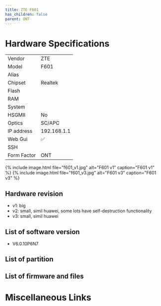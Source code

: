 ```yaml
---
title: ZTE F601 
has_children: false
parent: ONT
---
```


# Hardware Specifications

|             |             |
| ----------- | ----------- |
| Vendor      | ZTE         |
| Model       | F601        |
| Alias       |             |
| Chipset     | Realtek     |
| Flash       |             |
| RAM         |             |
| System      |             |
| HSGMII      | No          |
| Optics      | SC/APC      |
| IP address  | 192.168.1.1 |
| Web Gui     | ✅          |
| SSH         |             |
| Form Factor | ONT         |

{% include image.html file="f601_v1.jpg" alt="F601 v1" caption="F601 v1" %}
{% include image.html file="f601_v3.jpg" alt="F601 v3" caption="F601 v3" %}


## Hardware revision
- v1: big
- v2: small, simil huawei, some lots have self-destruction functionality
- v3: small, simil huawei

## List of software version
- V6.0.10P6N7
## List of partition
## List of firmware and files
# Miscellaneous Links

